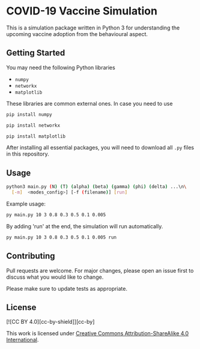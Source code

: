 # COVID-19 Vaccine Simulation

This is a simulation package written in Python 3 for understanding the upcoming vaccine adoption from the behavioural aspect.

## Getting Started

You may need the following Python libraries
* `numpy`
* `networkx`
* `matplotlib`

These libraries are common external ones. In case you need to use
```bash
pip install numpy
```
```bash
pip install networkx
```
```bash
pip install matplotlib
```

After installing all essential packages, you will need to download all `.py` files in this repository.

## Usage

```bash
python3 main.py (N) (T) (alpha) (beta) (gamma) (phi) (delta) ...\n\
  [-m]  <modes_config>] [-f (filename)] [run]
```

Example usage:
```bash
py main.py 10 3 0.8 0.3 0.5 0.1 0.005
```
By adding 'run' at the end, the simulation will run automatically.
```bash
py main.py 10 3 0.8 0.3 0.5 0.1 0.005 run
```

## Contributing
Pull requests are welcome. For major changes, please open an issue first to discuss what you would like to change.

Please make sure to update tests as appropriate.

## License
[![CC BY 4.0][cc-by-shield]][cc-by]

This work is licensed under [Creative Commons Attribution-ShareAlike 4.0 International](https://creativecommons.org/licenses/by-sa/4.0/).
